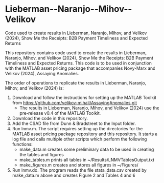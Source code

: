 # Lieberman--Naranjo--Mihov--Velikov
 Code used to create results in Lieberman, Naranjo, Mihov, and Velikov (2024), Show Me the Receipts: B2B Payment Timeliness and Expected Returns

This repository contains code used to create the results in Lieberman, Naranjo, Mihov, and Velikov (2024), Show Me the Receipts: B2B Payment Timeliness and Expected Returns. This code is to be used in conjunction with the MATLAB asset pricing package that accompanies Novy-Marx and Velikov (2024), Assaying Anomalies. 

The order of operations to replicate the results in Lieberman, Naranjo, Mihov, and Velikov (2024) is:

1. Download and follow the instructions for setting up the MATLAB Toolkit from https://github.com/velikov-mihail/AssayingAnomalies.git
	* The results in Lieberman, Naranjo, Mihov, and Velikov (2024) use the pre-release v0.4 of the MATLAB Toolkit.
3. Download the code in this repository.
4. Add the  CSAD file from Dunn & Bradstreet to the Input folder.
5. Run lnmv.m. The script requires setting up the directories for the MATLAB asset pricing package repository and this repository. It starts a log file and calls multiple other scripts which perform the following functions:  
	* make_data.m creates some preliminary data to be used in creating the tables and figures
	* make_tables.m prints all tables in ~/Results/LNMVTablesOutput.txt
	* make_figures.m creates and stores all figures in ~/Figures/
6. Run lnmv.do. The program reads the file stata_data.csv created by make_data.m above and creates Figure 2 and Tables 4 and 6 
   
